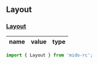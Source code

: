 ## Layout

### [Layout](https://zyxpz.github.io/mido-ts-rc/dist/Layout/Layout.html)

name|value|type
---|:--:|---:


```js
import { Layout } from 'mido-rc';
```